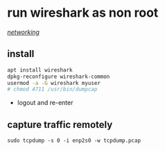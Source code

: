 # run wireshark as non root

*[networking](../README.md#networking)*

## install

```sh
apt install wireshark
dpkg-reconfigure wireshark-common
usermod -a -G wireshark myuser
# chmod 4711 /usr/bin/dumpcap
```

- logout and re-enter

## capture traffic remotely

`sudo tcpdump -s 0 -i enp2s0 -w tcpdump.pcap`
